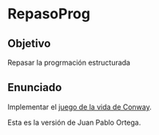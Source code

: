 # RepasoProg

## Objetivo

Repasar la progrmación estructurada

## Enunciado

Implementar el [juego de la vida de Conway](https://en.wikipedia.org/wiki/Conway%27s_Game_of_Life).

Esta es la versión de Juan Pablo Ortega.
